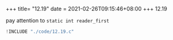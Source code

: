 +++
title= "12.19"
date = 2021-02-26T09:15:46+08:00
+++
12.19

pay attention to `static int reader_first`

```c
!INCLUDE "./code/12.19.c"
```

